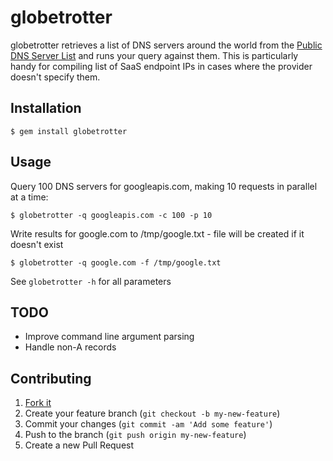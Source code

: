 # globetrotter

globetrotter retrieves a list of DNS servers around the world from the [Public DNS Server List](http://public-dns.tk/) and runs your query against them. This is particularly handy for compiling list of SaaS endpoint IPs in cases where the provider doesn't specify them.

## Installation

    $ gem install globetrotter

## Usage
Query 100 DNS servers for googleapis.com, making 10 requests in parallel at a time:

    $ globetrotter -q googleapis.com -c 100 -p 10
    
Write results for google.com to /tmp/google.txt - file will be created if it doesn't exist

    $ globetrotter -q google.com -f /tmp/google.txt

See `globetrotter -h` for all parameters

## TODO
* Improve command line argument parsing
* Handle non-A records

## Contributing

1. [Fork it](https://github.com/amplify-education/globetrotter/fork)
2. Create your feature branch (`git checkout -b my-new-feature`)
3. Commit your changes (`git commit -am 'Add some feature'`)
4. Push to the branch (`git push origin my-new-feature`)
5. Create a new Pull Request
